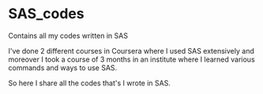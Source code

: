 # SAS_codes
Contains all my codes written in SAS

I've done 2 different courses in Coursera where I used SAS extensively and moreover I took a course of 3 months in an institute where I learned various commands and ways to use SAS.

So here I share all the codes that's I wrote in SAS.
